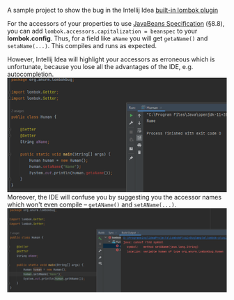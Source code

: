 A sample project to show the bug in the Intellij Idea 
[built-in lombok plugin](https://github.com/mplushnikov/lombok-intellij-plugin/tree/intellij_master)

For the accessors of your properties to use
[JavaBeans Specification](https://download.oracle.com/otndocs/jcp/7224-javabeans-1.01-fr-spec-oth-JSpec/) (§8.8),
you can add `lombok.accessors.capitalization = beanspec` to your **lombok.config**.
Thus, for a field like `aName` you will get `getaName()` and `setaName(...)`.
This compiles and runs as expected.

However, Intellij Idea will highlight your accessors as erroneous which is unfortunate, 
because you lose all the advantages of the IDE, e.g. autocompletion.
![works fine, but highlighted as error](/assets/images/works.png)
Moreover, the IDE will confuse you by suggesting you the accessor names which won't even compile &ndash; 
`getAName()` and `setAName(...)`.
![seems like everything is ok, but won't compile](/assets/images/doesntwork.png)
